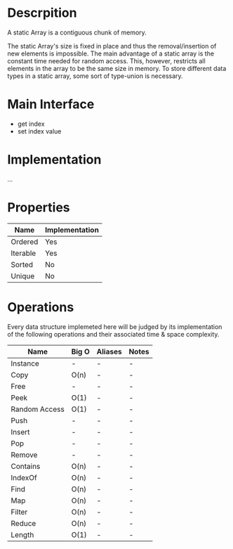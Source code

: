 # Descrpition

A static Array is a contiguous chunk of memory.

The static Array's size is fixed in place and thus the removal/insertion of new elements is impossible. The main advantage of a static array is the constant time needed for random access. This, however, restricts all elements in the array to be the same size in memory. To store different data types in a static array, some sort of type-union is necessary.

# Main Interface

-   get index
-   set index value

# Implementation

...

# Properties

| Name     | Implementation |
| -------- | -------------- |
| Ordered  | Yes            |
| Iterable | Yes            |
| Sorted   | No             |
| Unique   | No             |

# Operations

Every data structure implemeted here will be judged by its implementation of the following operations and their associated time & space complexity.

| Name          | Big O | Aliases | Notes |
| ------------- | ----- | ------- | ----- |
| Instance      | -     | -       | -     |
| Copy          | O(n)  | -       | -     |
| Free          | -     | -       | -     |
| Peek          | O(1)  | -       | -     |
| Random Access | O(1)  | -       | -     |
| Push          | -     | -       | -     |
| Insert        | -     | -       | -     |
| Pop           | -     | -       | -     |
| Remove        | -     | -       | -     |
| Contains      | O(n)  | -       | -     |
| IndexOf       | O(n)  | -       | -     |
| Find          | O(n)  | -       | -     |
| Map           | O(n)  | -       | -     |
| Filter        | O(n)  | -       | -     |
| Reduce        | O(n)  | -       | -     |
| Length        | O(1)  | -       | -     |
